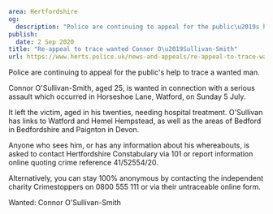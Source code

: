 ```yaml
area: Hertfordshire
og:
  description: "Police are continuing to appeal for the public\u2019s help to trace a wanted man."
publish:
  date: 2 Sep 2020
title: "Re-appeal to trace wanted Connor O\u2019Sullivan-Smith"
url: https://www.herts.police.uk/news-and-appeals/re-appeal-to-trace-wanted-connor-osullivan-smith-0573c
```

Police are continuing to appeal for the public's help to trace a wanted man.

Connor O'Sullivan-Smith, aged 25, is wanted in connection with a serious assault which occurred in Horseshoe Lane, Watford, on Sunday 5 July.

It left the victim, aged in his twenties, needing hospital treatment. O'Sullivan has links to Watford and Hemel Hempstead, as well as the areas of Bedford in Bedfordshire and Paignton in Devon.

Anyone who sees him, or has any information about his whereabouts, is asked to contact Hertfordshire Constabulary via 101 or report information online quoting crime reference 41/52554/20.

Alternatively, you can stay 100% anonymous by contacting the independent charity Crimestoppers on 0800 555 111 or via their untraceable online form.

Wanted: Connor O'Sullivan-Smith
